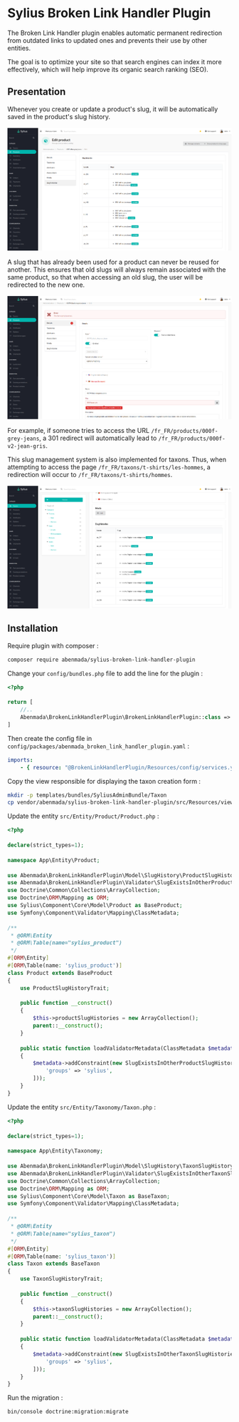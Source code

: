 <h1>Sylius Broken Link Handler Plugin</h1>

<p>
    The Broken Link Handler plugin enables automatic permanent redirection from outdated links to updated ones and prevents their use by other entities.
</p>
<p>
    The goal is to optimize your site so that search engines can index it more effectively, which will help improve its organic search ranking (SEO).
</p>

## Presentation

Whenever you create or update a product's slug, it will be automatically saved in the product's slug history.<br/><br/>
![presentation photo](https://github.com/ayman-benmada/sylius-broken-link-handler-plugin/blob/main/src/Resources/public/presentation-1.png?raw=true)

A slug that has already been used for a product can never be reused for another. This ensures that old slugs will always remain associated with the same product, so that when accessing an old slug, the user will be redirected to the new one.<br/><br/>
![presentation photo](https://github.com/ayman-benmada/sylius-broken-link-handler-plugin/blob/main/src/Resources/public/presentation-2.png?raw=true)

For example, if someone tries to access the URL `/fr_FR/products/000f-grey-jeans`, a 301 redirect will automatically lead to `/fr_FR/products/000f-v2-jean-gris`.<br/>

This slug management system is also implemented for taxons. Thus, when attempting to access the page `/fr_FR/taxons/t-shirts/les-hommes`, a redirection will occur to `/fr_FR/taxons/t-shirts/hommes`.<br/><br/>
![presentation photo](https://github.com/ayman-benmada/sylius-broken-link-handler-plugin/blob/main/src/Resources/public/presentation-3.png?raw=true)

## Installation

Require plugin with composer :

```bash
composer require abenmada/sylius-broken-link-handler-plugin
```

Change your `config/bundles.php` file to add the line for the plugin :

```php
<?php

return [
    //..
    Abenmada\BrokenLinkHandlerPlugin\BrokenLinkHandlerPlugin::class => ['all' => true],
]
```

Then create the config file in `config/packages/abenmada_broken_link_handler_plugin.yaml` :

```yaml
imports:
    - { resource: "@BrokenLinkHandlerPlugin/Resources/config/services.yaml" }
```

Copy the view responsible for displaying the taxon creation form :
````bash
mkdir -p templates/bundles/SyliusAdminBundle/Taxon
cp vendor/abenmada/sylius-broken-link-handler-plugin/src/Resources/views/Admin/Taxon/_form.html.twig templates/bundles/SyliusAdminBundle/Taxon/_form.html.twig
````

Update the entity `src/Entity/Product/Product.php` :

```php
<?php

declare(strict_types=1);

namespace App\Entity\Product;

use Abenmada\BrokenLinkHandlerPlugin\Model\SlugHistory\ProductSlugHistoryTrait;
use Abenmada\BrokenLinkHandlerPlugin\Validator\SlugExistsInOtherProductSlugHistories;
use Doctrine\Common\Collections\ArrayCollection;
use Doctrine\ORM\Mapping as ORM;
use Sylius\Component\Core\Model\Product as BaseProduct;
use Symfony\Component\Validator\Mapping\ClassMetadata;

/**
 * @ORM\Entity
 * @ORM\Table(name="sylius_product")
 */
#[ORM\Entity]
#[ORM\Table(name: 'sylius_product')]
class Product extends BaseProduct
{
    use ProductSlugHistoryTrait;

    public function __construct()
    {
        $this->productSlugHistories = new ArrayCollection();
        parent::__construct();
    }

    public static function loadValidatorMetadata(ClassMetadata $metadata): void
    {
        $metadata->addConstraint(new SlugExistsInOtherProductSlugHistories([
            'groups' => 'sylius',
        ]));
    }
}
```

Update the entity `src/Entity/Taxonomy/Taxon.php` :

```php
<?php

declare(strict_types=1);

namespace App\Entity\Taxonomy;

use Abenmada\BrokenLinkHandlerPlugin\Model\SlugHistory\TaxonSlugHistoryTrait;
use Abenmada\BrokenLinkHandlerPlugin\Validator\SlugExistsInOtherTaxonSlugHistories;
use Doctrine\Common\Collections\ArrayCollection;
use Doctrine\ORM\Mapping as ORM;
use Sylius\Component\Core\Model\Taxon as BaseTaxon;
use Symfony\Component\Validator\Mapping\ClassMetadata;

/**
 * @ORM\Entity
 * @ORM\Table(name="sylius_taxon")
 */
#[ORM\Entity]
#[ORM\Table(name: 'sylius_taxon')]
class Taxon extends BaseTaxon
{
    use TaxonSlugHistoryTrait;

    public function __construct()
    {
        $this->taxonSlugHistories = new ArrayCollection();
        parent::__construct();
    }

    public static function loadValidatorMetadata(ClassMetadata $metadata): void
    {
        $metadata->addConstraint(new SlugExistsInOtherTaxonSlugHistories([
            'groups' => 'sylius',
        ]));
    }
}
```

Run the migration :
```bash
bin/console doctrine:migration:migrate
```
